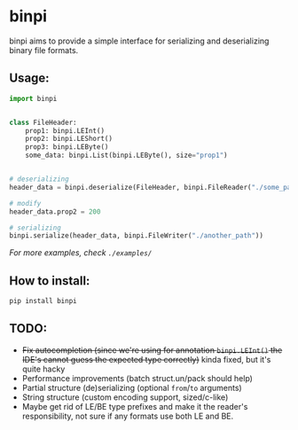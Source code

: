 # binpi

binpi aims to provide a simple interface for serializing and deserializing binary file formats. 

## Usage:

```python
import binpi


class FileHeader:
    prop1: binpi.LEInt()
    prop2: binpi.LEShort()
    prop3: binpi.LEByte()
    some_data: binpi.List(binpi.LEByte(), size="prop1")


# deserializing    
header_data = binpi.deserialize(FileHeader, binpi.FileReader("./some_path"))

# modify
header_data.prop2 = 200

# serializing 
binpi.serialize(header_data, binpi.FileWriter("./another_path"))
```

_For more examples, check `./examples/`_

## How to install:
```bash 
pip install binpi
```

## TODO:
- ~~Fix autocompletion (since we're using for annotation `binpi.LEInt()` the IDE's cannot guess the expected type correctly)~~ kinda fixed, but it's quite hacky
- Performance improvements (batch struct.un/pack should help)
- Partial structure (de)serializing (optional `from`/`to` arguments)
- String structure (custom encoding support, sized/c-like)
- Maybe get rid of LE/BE type prefixes and make it the reader's responsibility, not sure if any formats use both LE and BE.
